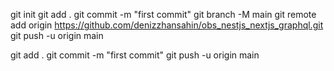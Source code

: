 git init
git add .
git commit -m "first commit"
git branch -M main
git remote add origin https://github.com/denizzhansahin/obs_nestjs_nextjs_graphql.git
git push -u origin main






git add .
git commit -m "first commit"
git push -u origin main
